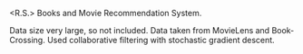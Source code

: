 <R.S.>
Books and Movie Recommendation System.

Data size very large, so not included. Data taken from MovieLens and Book-Crossing. Used collaborative filtering with stochastic gradient descent.